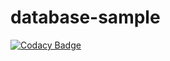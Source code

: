 # database-sample
[![Codacy Badge](https://api.codacy.com/project/badge/Grade/bfce75eeb0d84564808c0b3fadda5b47)](https://app.codacy.com/app/Ramonrune/database-sample?utm_source=github.com&utm_medium=referral&utm_content=Ramonrune/database-sample&utm_campaign=Badge_Grade_Dashboard)